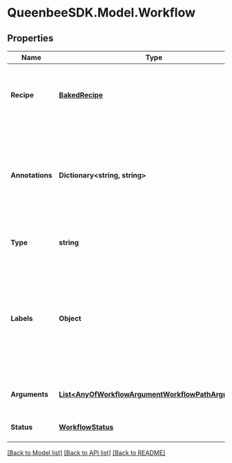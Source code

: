 
# QueenbeeSDK.Model.Workflow

## Properties

Name | Type | Description | Notes
------------ | ------------- | ------------- | -------------
**Recipe** | [**BakedRecipe**](BakedRecipe.md) | The baked recipe to be used by the execution engine to generate a workflow | 
**Annotations** | **Dictionary&lt;string, string&gt;** | An optional dictionary to add annotations to inputs. These annotations will be used by the client side libraries. | [optional] 
**Type** | **string** |  | [optional] [readonly] [default to "Workflow"]
**Labels** | **Object** | Optional user data as a dictionary. User data is for user reference only and will not be used in the execution of the workflow. | [optional] 
**Arguments** | [**List&lt;AnyOfWorkflowArgumentWorkflowPathArgument&gt;**](AnyOfWorkflowArgumentWorkflowPathArgument.md) | Input arguments for this workflow | [optional] 
**Status** | [**WorkflowStatus**](WorkflowStatus.md) | The status of the workflow | [optional] 

[[Back to Model list]](../README.md#documentation-for-models)
[[Back to API list]](../README.md#documentation-for-api-endpoints)
[[Back to README]](../README.md)

